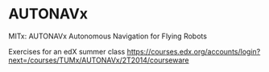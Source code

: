 AUTONAVx
========

MITx: AUTONAVx Autonomous Navigation for Flying Robots

Exercises for an edX summer class
https://courses.edx.org/accounts/login?next=/courses/TUMx/AUTONAVx/2T2014/courseware
